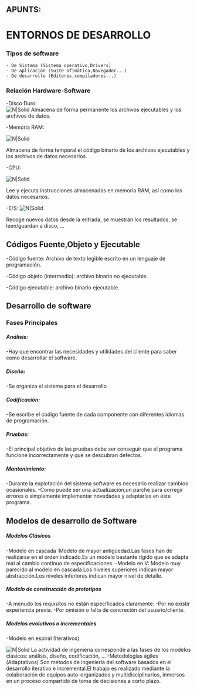 ## APUNTS:
 
# ENTORNOS DE DESARROLLO
### Tipos de software 

    - De Sistema (Sistema operativo,Drivers)
    - De aplicación (Suite ofimática,Navegador...)
    - De desarrollo (Editores,compiladores...)
    
### Relación Hardware-Software

    
    
 -Disco Duro:   
![N|Solid](https://qloudea.com/media/catalog/product/cache/1/image/9df78eab33525d08d6e5fb8d27136e95/0/1/01_1720.jpg)
Almacena de forma permanente los archivos ejecutables y los archivos de datos.

-Memoria RAM:

![N|Solid](https://www.worten.es/i/6110ccaf4210e9f758324f9529eedffee7ea96b8.jpg)

Almacena de forma temporal el código binario de los archivos ejecutables y los archivos de datos necesarios.

-CPU:

![N|Solid](https://hardzone.es/app/uploads-hardzone.es/2020/06/CPU.jpg)

Lee y ejecuta instrucciones almacenadas en memoria RAM, así como los datos necesarios.

-E/S:
![N|Solid](https://www.info-computer.com/37222-large_default/monitor-vgadvi-lcd-22-teclado-y-raton.jpg)

Recoge nuevos datos desde la entrada, se muestran los resultados, se leen/guardan a disco, ...

## Códigos Fuente,Objeto y Ejecutable
-Código fuente: Archivo de texto legible escrito en un lenguaje de programación.

-Código objeto (intermedio): archivo binario no ejecutable.

-Código ejecutable: archivo binario ejecutable. 

##  Desarrollo de software

### Fases Principales

##### Análisis:
-Hay que encontrar las necesidades y utilidades del cliente para saber como desarrollar el software.
##### Diseño:
-Se organiza el sistema para el desarrollo 
##### Codificación:
-Se escribe el codigo fuente de cada componente con diferentes idiomas de programación.
##### Pruebas:
-El principal objetivo de las pruebas debe ser conseguir que el programa funcione incorrectamente y que se descubran defectos.
##### Mantenimiento:
-Durante la explotación del sistema software es necesario realizar cambios ocasionales.
-Como puede ser una actualización,un parche para corregir errores o simplemente implementar novedades y adaptarlas en este programa.

## Modelos de desarrollo de Software

##### Modelos Clásicos 
-Modelo en cascada :Modelo de mayor antigüedad.Las fases han de realizarse en el orden indicado.Es un modelo bastante rígido que se adapta mal al cambio continuo de especificaciones.
-Modelo en V: Modelo muy parecido al modelo en cascada.Los niveles superiores indican mayor abstracción.Los niveles inferiores indican mayor nivel de detalle.
##### Modelo de construcción de prototipos
-A menudo los requisitos no están especificados claramente:
-Por no existir experiencia previa.
-Por omisión o falta de concreción del usuario/cliente.
##### Modelos evolutivos o incrementales
-Modelo en espiral (Iterativos)


![N|Solid](https://www2.deloitte.com/content/dam/html/es/common-img/img-desarrollo-espiral.png)
La actividad de ingeniería corresponde a las fases de los modelos clásicos: análisis, diseño, codificación, ...
-Metodologías ágiles (Adaptativos)
Son métodos de ingeniería del software basados en el desarrollo iterativo e incremental.El trabajo es realizado mediante la colaboración de equipos auto-organizados y multidisciplinarios, inmersos en un proceso compartido de toma de decisiones a corto plazo.
